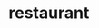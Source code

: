 # restaurant
<!DOCTYPE html>
<html lang="en">
<head>
    <link rel="shortcut icon" href="favicon2.png" type="image/x-icon">
    <meta charset="UTF-8">
    <meta name="viewport" content="width=device-width, initial-scale=1.0">
    <title>Restaurant website</title>
    <link rel="stylesheet" type="text/css" href="https://cdnjs.cloudflare.com/ajax/libs/font-awesome/6.4.2/css/all.min.css">
    <link rel="stylesheet" type="text/css" href="style.css">
    <!-- Link Swiper's CSS -->
  <link rel="stylesheet" href="https://cdn.jsdelivr.net/npm/swiper@10/swiper-bundle.min.css" />

</head>
